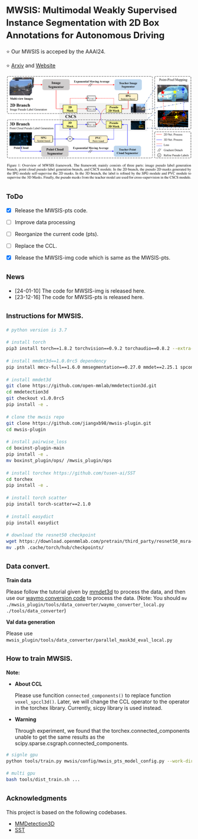 # <font size=5>MWSIS: Multimodal Weakly Supervised Instance Segmentation with 2D Box Annotations for Autonomous Driving</font>

⭐ Our MWSIS is acceped by the AAAI24.

⭐ [Arxiv](https://arxiv.org/abs/2312.06988) and [Website](https://jiangxb98.github.io/mwsis.github.io/)

![framework](./images/framwork.png)

## <font size=4.5>ToDo</font>

- [x] Release the MWSIS-pts code.

- [ ] Improve data processing
- [ ] Reorganize the current code (pts).
- [ ] Replace the CCL.
- [x] Release the MWSIS-img code which is same as the MWSIS-pts.

## <font size=4.5>News</font>

- [24-01-10] The code for MWSIS-img is released here.
- [23-12-16] The code for MWSIS-pts is released here.

## <font size=4.5>Instructions for MWSIS.</font>

```bash
# python version is 3.7

# install torch
pip3 install torch==1.8.2 torchvision==0.9.2 torchaudio==0.8.2 --extra-index-url https://download.pytorch.org/whl/lts/1.8/cu111

# install mmdet3d==1.0.0rc5 dependency
pip install mmcv-full==1.6.0 mmsegmentation==0.27.0 mmdet==2.25.1 spconv-cu111 open3d minio==7.1.11 pymongo==3.12.3 waymo-open-dataset-tf-2-6-0==1.4.9

# install mmdet3d
git clone https://github.com/open-mmlab/mmdetection3d.git
cd mmdetection3d
git checkout v1.0.0rc5
pip install -e .

# clone the mwsis repo
git clone https://github.com/jiangxb98/mwsis-plugin.git
cd mwsis-plugin

# install pairwise_loss
cd boxinst-plugin-main
pip install -e .
mv boxinst_plugin/ops/ /mwsis_plugin/ops

# install torchex https://github.com/tusen-ai/SST
cd torchex
pip install -e .

# install torch scatter
pip install torch-scatter==2.1.0

# install easydict
pip install easydict

# download the resnet50 checkpoint
wget https://download.openmmlab.com/pretrain/third_party/resnet50_msra-5891d200.pth
mv .pth .cache/torch/hub/checkpoints/
```

## <font size=4.5>Data convert.</font>

**Train data**

Please follow the tutorial given by [mmdet3d](https://github.com/open-mmlab/mmdetection3d) to process the data, and then use our [waymo conversion code](./tools/data_converter/waymo_converter_local.py) to process the data. (Note: You should `mv ./mwsis_plugin/tools/data_converter/waymo_converter_local.py ./tools/data_converter`)

**Val data generation**

Please use `mwsis_plugin/tools/data_converter/parallel_mask3d_eval_local.py`

## <font size=4.5>How to train MWSIS.</font>

**Note:**

+ **About CCL**

  Please use funcition `connected_components()` to replace function `voxel_spccl3d()`. Later, we will change the CCL operator to the operator in the torchex library. Currently, sicpy library is used instead.
+ **Warning**

  Through experiment, we found that the torchex.connected_components unable to get the same results as the scipy.sparse.csgraph.connected_components.

```bash
# signle gpu
python tools/train.py mwsis/config/mwsis_pts_model_config.py --work-dir <your filepath>

# multi gpu
bash tools/dist_train.sh ...
```

## <font size=4.5>Acknowledgments</font>

This project is based on the following codebases.  

* [MMDetection3D](https://github.com/open-mmlab/mmdetection3d)
* [SST](https://github.com/tusen-ai/SST)
